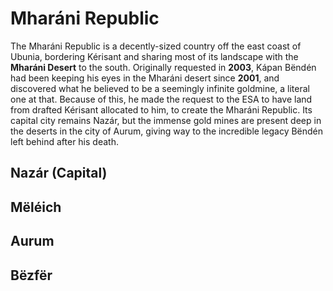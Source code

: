 # Mharáni Republic
The Mharáni Republic is a decently-sized country off the east coast of Ubunia, bordering Kérisant and sharing most of its landscape with the **Mharáni Desert** to the south. Originally requested in **2003**, Kápan Bëndén had been keeping his eyes in the Mharáni desert since **2001**, and discovered what he believed to be a seemingly infinite goldmine, a literal one at that. Because of this, he made the request to the ESA to have land from drafted Kérisant allocated to him, to create the Mharáni Republic. Its capital city remains Nazár, but the immense gold mines are present deep in the deserts in the city of Aurum, giving way to the incredible legacy Bëndén left behind after his death. 
## Nazár (Capital)
## Mëléich
## Aurum
## Bëzfër
